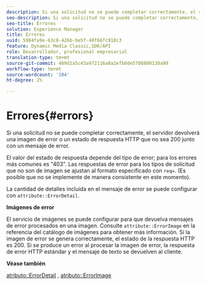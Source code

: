 ```yaml
---
description: Si una solicitud no se puede completar correctamente, el servidor devolverá una imagen de error o un estado de respuesta HTTP que no sea 200 junto con un mensaje de error.
seo-description: Si una solicitud no se puede completar correctamente, el servidor devolverá una imagen de error o un estado de respuesta HTTP que no sea 200 junto con un mensaje de error.
seo-title: Errores
solution: Experience Manager
title: Errores
uuid: 5984fa9e-63c8-426b-be5f-48f66fc918c3
feature: Dynamic Media Classic,SDK/API
role: Desarrollador, profesional empresarial
translation-type: tm+mt
source-git-commit: 469d1a5c43a972116a8a2efb0de5708800130a99
workflow-type: tm+mt
source-wordcount: '204'
ht-degree: 2%

---
```



# Errores{#errors}

Si una solicitud no se puede completar correctamente, el servidor devolverá una imagen de error o un estado de respuesta HTTP que no sea 200 junto con un mensaje de error.

El valor del estado de respuesta depende del tipo de error; para los errores más comunes es &quot;403&quot;. Las respuestas de error para los tipos de solicitud que no son de imagen se ajustan al formato especificado con `req=`. (Es posible que no se implemente de manera consistente en este momento).

La cantidad de detalles incluida en el mensaje de error se puede configurar con `attribute::ErrorDetail`.

**Imágenes de error**

El servicio de imágenes se puede configurar para que devuelva mensajes de error procesados en una imagen. Consulte `attribute::ErrorImage` en la referencia del catálogo de imágenes para obtener más información. Si la imagen de error se genera correctamente, el estado de la respuesta HTTP es 200. Si se produce un error al procesar la imagen de error, la respuesta de error HTTP estándar y el mensaje de texto se devuelven al cliente.

**Véase también**

[atributo::ErrorDetail](../../../../../ir-api/material-cat/image-rendering-api-ref/c-ir-material-catalog/c-ir-attributes-reference/r-ir-errordetail.md#reference-123b56eed6cf49cea6e0490672b7c53b) ,  [atributo::ErrorImage](../../../../../ir-api/material-cat/image-rendering-api-ref/c-ir-material-catalog/c-ir-attributes-reference/r-ir-errorimage.md#reference-b58bdaba96074c52802ca8dc54bfe2f0)
